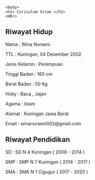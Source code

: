 <!DOCTYPE html>
<html lang="id">
    <head>
        <title>Curiculum Vitae</title>
    </head>

    <body>
    <h1> Curiculum Vitae </h1>
    <HR/> 
<h2> Riwayat Hidup </h2>

 <p> Nama : Wina Nuraeni </p> 
 <p> TTL : Kuningan, 04 Desember 2002</p>
 <p> Jenis Kelamin : Perempuan </p>
 <p> Tinggi Badan : 160 cm </p>
 <p> Berat Badan : 50 Kg </p>
 <p> Hoby : Baca , Jajan </p>
 <p> Agama : Islam </p>
        <p> Alamat : Kuningan Jawa Barat</p>
        <p> Email : winanuraeni002@gmail.com </p>
<h2> Riwayat Pendidikan</h2>

 <p> SD  : SD N 4 Kuningan ( 2008 - 2014 )</p>
 <p> SMP : SMP N 7 Kuningan ( 2014 - 2017 )</p>
 <p> SMA : SMA N 1 Cigugur ( 2017 - 2020 )</p>
    </body>
</html>
